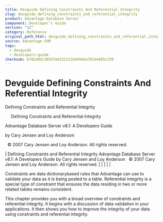 ```yaml
---
title: Devguide Defining Constraints And Referential Integrity
slug: devguide_defining_constraints_and_referential_integrity
product: Advantage Database Server
component: Developer’s Guide
version: "12"
category: Reference
original_path_html: devguide_defining_constraints_and_referential_integrity.htm
source: Advantage CHM
tags:
  - devguide
  - developers-guide
checksum: b782d9dc3855fe6331221b4450da702d4485c339
---
```


# Devguide Defining Constraints And Referential Integrity

Defining Constraints and Referential Integrity

     Defining Constraints and Referential Integrity

Advantage Database Server v8.1: A Developers Guide

by Cary Jensen and Loy Anderson

  © 2007 Cary Jensen and Loy Anderson. All rights reserved.

| Defining Constraints and Referential Integrity  Advantage Database Server v8.1: A Developers Guide  by Cary Jensen and Loy Anderson    © 2007 Cary Jensen and Loy Anderson. All rights reserved. |  |  |  |  |

Constraints are data dictionarybased rules that Advantage can use to validate your data as it is being posted to a table. Referential integrity is a special type of constraint that ensures the data residing in two or more related tables remains consistent.

This chapter provides you with a broad overview of constraints and referential integrity. It begins with a discussion of data validation in your applications. It then shows you how to improve the integrity of your data using constraints and referential integrity.

